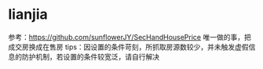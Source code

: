 # lianjia
参考：https://github.com/sunflowerJY/SecHandHousePrice
唯一做的事，把成交房换成在售房
tips：因设置的条件苛刻，所抓取房源数较少，并未触发虚假信息的防护机制，若设置的条件较宽泛，请自行解决
